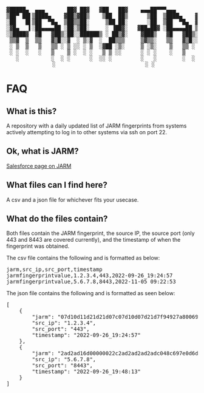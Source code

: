 <pre><div align="center">                            
▓█████▄  ▄▄▄       ██▓ ██▓   ▓██   ██▓    ▄▄▄██▀▀▀▄▄▄       ██▀███   ███▄ ▄███▓
▒██▀ ██▌▒████▄    ▓██▒▓██▒    ▒██  ██▒      ▒██  ▒████▄    ▓██ ▒ ██▒▓██▒▀█▀ ██▒
░██   █▌▒██  ▀█▄  ▒██▒▒██░     ▒██ ██░      ░██  ▒██  ▀█▄  ▓██ ░▄█ ▒▓██    ▓██░
░▓█▄   ▌░██▄▄▄▄██ ░██░▒██░     ░ ▐██▓░   ▓██▄██▓ ░██▄▄▄▄██ ▒██▀▀█▄  ▒██    ▒██ 
░▒████▓  ▓█   ▓██▒░██░░██████▒ ░ ██▒▓░    ▓███▒   ▓█   ▓██▒░██▓ ▒██▒▒██▒   ░██▒
 ▒▒▓  ▒  ▒▒   ▓▒█░░▓  ░ ▒░▓  ░  ██▒▒▒     ▒▓▒▒░   ▒▒   ▓▒█░░ ▒▓ ░▒▓░░ ▒░   ░  ░
 ░ ▒  ▒   ▒   ▒▒ ░ ▒ ░░ ░ ▒  ░▓██ ░▒░     ▒ ░▒░    ▒   ▒▒ ░  ░▒ ░ ▒░░  ░      ░
 ░ ░  ░   ░   ▒    ▒ ░  ░ ░   ▒ ▒ ░░      ░ ░ ░    ░   ▒     ░░   ░ ░      ░   
   ░          ░  ░ ░      ░  ░░ ░         ░   ░        ░  ░   ░            ░   
 ░                            ░ ░
</div></pre>                                                                           
                             
# FAQ

## What is this?
A repository with a daily updated list of JARM fingerprints from systems actively attempting to log in to other systems via ssh on port 22.

## Ok, what is JARM?
[Salesforce page on JARM](https://github.com/salesforce/jarm)

## What files can I find here?
A csv and a json file for whichever fits your usecase.

## What do the files contain?
Both files contain the JARM fingerprint, the source IP, the source port (only 443 and 8443 are covered currently), and the timestamp of when the fingerprint was obtained. 

The csv file contains the following and is formatted as below:

<pre>
jarm,src_ip,src_port,timestamp
jarmfingerprintvalue,1.2.3.4,443,2022-09-26_19:24:57
jarmfingerprintvalue,5.6.7.8,8443,2022-11-05_09:22:53
</pre>

The json file contains the following and is formatted as seen below:

<pre>
[
    {
        "jarm": "07d10d11d21d21d07c07d10d07d21d7f94927a800698f72ad8146900120abe",
        "src_ip": "1.2.3.4",
        "src_port": "443",
        "timestamp": "2022-09-26_19:24:57"
    },
    {
        "jarm": "2ad2ad16d00000022c2ad2ad2ad2adc048c697e0d6d0c91c6bf49b0695f45c",
        "src_ip": "5.6.7.8",
        "src_port": "8443",
        "timestamp": "2022-09-26_19:48:13"
    }
]
</pre>
